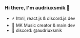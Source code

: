 ### Hi there, I'm audriuxsmik 👋


- ⚡ html, react.js & discord.js dev 
- 🔭 MK Music creator & main dev
- 💬 discord: @audriuxsmik

